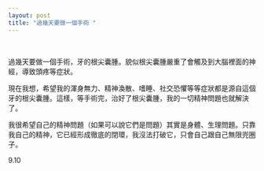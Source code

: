 ```yaml
---
layout: post
title: "過幾天要做一個手術 "
---
```


  
&nbsp;
&nbsp;


過幾天要做一個手術，牙的根尖囊腫。貌似根尖囊腫嚴重了會觸及到大腦裡面的神經，導致頭疼等症狀。

現在我想，希望我的渾身無力、精神渙散、嗜睡、社交恐懼等等症狀都是源自這個牙的根尖囊腫。這樣，等手術完，治好了根尖囊腫，我的一切精神問題也就解決了。

我很希望自己的精神問題（如果可以說它們是問題）其實是身體、生理問題。只靠我自己的精神，它已經形成徹底的閉環，我沒法打破它，只會自己跟自己無限兜圈子。

9.10

